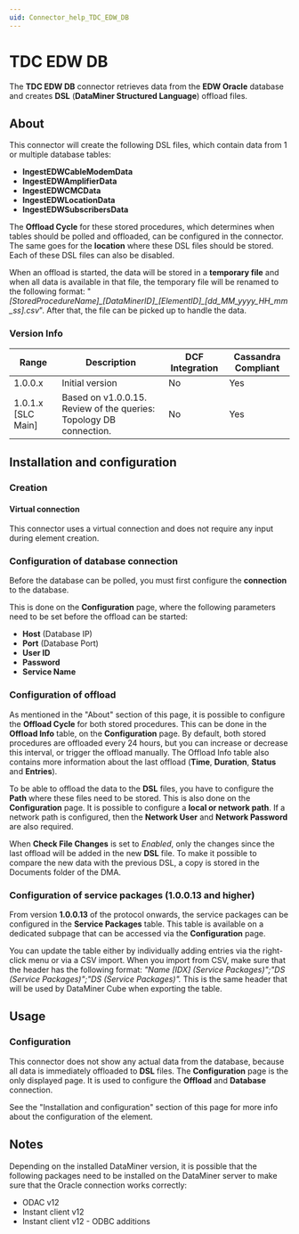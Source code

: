 ```yaml
---
uid: Connector_help_TDC_EDW_DB
---
```


# TDC EDW DB

The **TDC EDW DB** connector retrieves data from the **EDW Oracle** database and creates **DSL** (**DataMiner Structured Language**) offload files.

## About

This connector will create the following DSL files, which contain data from 1 or multiple database tables:

- **IngestEDWCableModemData**
- **IngestEDWAmplifierData**
- **IngestEDWCMCData**
- **IngestEDWLocationData**
- **IngestEDWSubscribersData**

The **Offload Cycle** for these stored procedures, which determines when tables should be polled and offloaded, can be configured in the connector. The same goes for the **location** where these DSL files should be stored. Each of these DSL files can also be disabled.

When an offload is started, the data will be stored in a **temporary file** and when all data is available in that file, the temporary file will be renamed to the following format: "*\[StoredProcedureName\]\_\[DataMinerID\]\_\[ElementID\]\_\[dd_MM_yyyy_HH_mm_ss\].csv*". After that, the file can be picked up to handle the data.

### Version Info

| **Range**     | **Description**                                                    | **DCF Integration** | **Cassandra Compliant** |
|----------------------|--------------------------------------------------------------------|---------------------|-------------------------|
| 1.0.0.x              | Initial version                                                    | No                  | Yes                     |
| 1.0.1.x \[SLC Main\] | Based on v1.0.0.15. Review of the queries: Topology DB connection. | No                  | Yes                     |

## Installation and configuration

### Creation

#### Virtual connection

This connector uses a virtual connection and does not require any input during element creation.

### Configuration of database connection

Before the database can be polled, you must first configure the **connection** to the database.

This is done on the **Configuration** page, where the following parameters need to be set before the offload can be started:

- **Host** (Database IP)
- **Port** (Database Port)
- **User ID**
- **Password**
- **Service Name**

### Configuration of offload

As mentioned in the "About" section of this page, it is possible to configure the **Offload Cycle** for both stored procedures. This can be done in the **Offload Info** table, on the **Configuration** page. By default, both stored procedures are offloaded every 24 hours, but you can increase or decrease this interval, or trigger the offload manually. The Offload Info table also contains more information about the last offload (**Time**, **Duration**, **Status** and **Entries**).

To be able to offload the data to the **DSL** files, you have to configure the **Path** where these files need to be stored. This is also done on the **Configuration** page. It is possible to configure a **local or network path**. If a network path is configured, then the **Network User** and **Network Password** are also required.

When **Check File Changes** is set to *Enabled*, only the changes since the last offload will be added in the new **DSL** file. To make it possible to compare the new data with the previous DSL, a copy is stored in the Documents folder of the DMA.

### Configuration of service packages (1.0.0.13 and higher)

From version **1.0.0.13** of the protocol onwards, the service packages can be configured in the **Service Packages** table. This table is available on a dedicated subpage that can be accessed via the **Configuration** page.

You can update the table either by individually adding entries via the right-click menu or via a CSV import. When you import from CSV, make sure that the header has the following format: *"Name \[IDX\] (Service Packages)";"DS (Service Packages)";"DS (Service Packages)".* This is the same header that will be used by DataMiner Cube when exporting the table.

## Usage

### Configuration

This connector does not show any actual data from the database, because all data is immediately offloaded to **DSL** files. The **Configuration** page is the only displayed page. It is used to configure the **Offload** and **Database** connection.

See the "Installation and configuration" section of this page for more info about the configuration of the element.

## Notes

Depending on the installed DataMiner version, it is possible that the following packages need to be installed on the DataMiner server to make sure that the Oracle connection works correctly:

- ODAC v12
- Instant client v12
- Instant client v12 - ODBC additions
